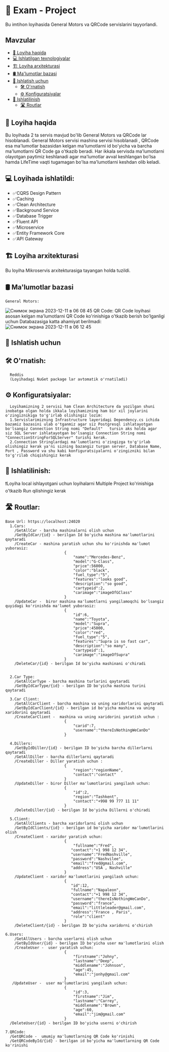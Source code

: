 # 🚀 Exam - Project

Bu imtihon loyihasida General Motors va QRCode servislarini tayyorlandi.

## Mavzular

- [📖 Loyiha haqida](#loyiha-haqida)
- [💻 Ishlatilgan texnologiyalar](#ishlatilgan-texnologiyalar)
- [🏗 Loyiha arxitekturasi](#loyiha-arxitekturasi)
- [🛢 Ma'lumotlar bazasi](#malumotlar-bazasi)
- [🚀 Ishlatish uchun](#ishlatish-uchun)
  - [🛠 O'rnatish](#ornatish)
  - [⚙️ Konfiguratsiyalar](#konfiguratsiyalar)
- [🔧 Ishlatilinish](#ishlatish)
  - [🛣 Routlar](#routlar)


## 📖 Loyiha haqida

Bu loyihada 2 ta servis mavjud bo'lib General Motors va QRCode lar hisoblanadi. General Motors servisi mashina servisi hisoblanadi , QRCode esa ma'lumotlar bazasidan kelgan ma'lumotlarni id bo'yicha va barcha ma'lumotlarni QR Code ga o'tkazib beradi. Har ikkala servisda ma'lumotlarni olayotgan paytimiz keshlanadi agar ma'lumotlar avval keshlangan bo'lsa hamda LifeTime vaqti tugamagan bo'lsa ma'lumotlarni keshdan olib keladi.

## 💻 Loyihada ishlatildi:

- ✅CQRS Design Pattern
- ✅Caching
- ✅Clean Architecture
- ✅Background Service
- ✅Database Trigger
- ✅Fluent API
- ✅Microservice
- ✅Entity Framework Core
- ✅API Gateway

## 🏗 Loyiha arxitekturasi

Bu loyiha Mikroservis arxitekturasiga tayangan holda tuzildi.

## 🛢 Ma'lumotlar bazasi
    General Motors:
![Снимок экрана 2023-12-11 в 06 08 45](https://github.com/Jurayevkh/Exam-Project/assets/123798965/501ea785-2e9c-4a07-8e2d-7f8ec65f0f45)
    QR Code:
    QR Code loyihasi asosan kelgan ma'lumotlarni QR Code ko'rinishiga o'tkazib berish bo'lganligi uchun Databazasiga katta ahamiyat berilmadi:
![Снимок экрана 2023-12-11 в 06 12 45](https://github.com/Jurayevkh/Exam-Project/assets/123798965/482ccbbc-26ed-42a0-8d8a-84e45d402627)

## 🚀 Ishlatish uchun
  ## 🛠 O'rnatish:
      Reddis
      (Loyihadagi NuGet package lar avtomatik o'rnatiladi)
  ## ⚙️ Konfiguratsiyalar:
      Loyihamizning 2 servisi ham Clean Architecture da yozilgan shuni inobatga olgan holda ikkala loyihamizning ham bir xil joylarini o'zingiznikiga to'g'irlab olishingiz lozim:
      1.Servislarimizning Infrastructure layeridagi Dependency.cs ichida bazamiz bazasini ulab o'tganmiz agar siz Postgresql ishlatayotgan bo'lsangiz Connection String nomi "Default"   tursin aks holda agar siz SQL Server ishlatayotgan bo'lsangiz Connection String nomi "ConnectionStringForSQLServer" turishi kerak.
      2.Connection Stringlardagi ma'lumotlarni o'zingizga to'g'irlab olishingiz kerak ya'ni sizning bazangiz turgan server, Database Name, Port , Password va shu kabi konfiguratsiyalarni o'zingizniki bilan to'g'rilab chiqishingiz kerak

## 🔧 Ishlatilinish:
  ❗️Loyiha local ishlayotgani uchun loyihalarni Multiple Project ko'rinishiga o'tkazib Run qilishingiz kerak
  ##  🛣 Routlar:
    Base Url: https://localhost:24020
      1.Cars:
        /GetAllCar - barcha mashinalarni olish uchun
        /GetByIdCar/{id} - berilgan Id bo'yicha mashina ma'lumotlarini qaytaradi
        /CreateCar - mashina yaratish uchun shu ko'rinishda ma'lumot yuborasiz:
                              {
                                  "name":"Mercedes-Benz",
                                  "model":"G-Class",
                                  "price":56000,
                                  "color":"black",
                                  "fuel_type":"5",
                                  "features":"looks good",
                                  "description":"so good",
                                  "cartypeid":2,
                                  "carimage":"imageOfGClass"
                              }
        /UpdateCar -  biror mashina ma'lumotlarni yangilamoqchi bo'lsangiz quyidagi ko'rinishda ma'lumot yuborasiz:
                              {
                                  "id":6,
                                  "name":"Toyota",
                                  "model":"Supra",
                                  "price":45000,
                                  "color":"red",
                                  "fuel_type":"5",
                                  "features":"Supra is so fast car",
                                  "description":"so many",
                                  "cartypeid":1,
                                  "carimage":"imageOfSupra"
                              }
        /DeleteCar/{id} - berilgan Id bo'yicha mashinani o'chiradi
      
      
      2.Car Type:
        /GetAllCarType - barcha mashina turlarini qaytaradi
        /GetByIdCarType/{id} - berilgan ID bo'yicha mashina turini qaytaradi

      3.Car Client:
        /GetAllCarClient - barcha mashina va uning xaridorlarini qaytaradi
        /GetByIdCarClient/{id} - berilgan id bo'yicha mashina va uning xaridorini qaytaradi
        /CreateCarClient -  mashina va uning xaridorini yaratish uchun :
                              {
                                  "carid":7,
                                  "username":"thereIsNothingWeCanDo"
                              }              

      4.Dillers:
        /GetByIdDiller/{id} - berilgan ID bo'yicha barcha dillerlarni  qaytaradi
        /GetAllDiller - barcha dillerlarni qaytaradi
        /CreateDiller - Diller yaratish uchun :
                              {
                                  "region":"regionName",
                                  "contact":"contact"
                              }
        /UpdateDiller - biror Diller ma'lumotlarini yangilash uchun:
                              {
                                  "id":2,
                                  "region":"Tashkent",
                                  "contact":"+998 99 777 11 11"
                              }  
        /DeleteDiller/{id} - berilgan Id bo'yicha Dillerni o'chiradi                    
        
      5.Client:
        /GetAllClients - barcha xaridorlarni olish uchun
        /GetByIdClients/{id} - berilgan id bo'yicha xaridor ma'lumotlarini olish
        /CreateClient - xaridor yaratish uchun:
                              {
                                  "fullname":"Fred",
                                 "contact":"+1 998 12 34",
                                 "username":"FredNashville",
                                 "password":"Nashvilee",
                                 "email":"fred@gmail.com",
                                 "address":"USA , Nashville"
                              }
        /UpdateClient - xaridor ma'lumotlarini yangilash uchun:
                              {
                                 "id":12,
                                 "fullname":"Napaleon",
                                 "contact":"+1 998 12 34",
                                 "username":"thereIsNothingWeCanDo",
                                 "password":"france",
                                 "email":"littleleader@gmail.com",
                                 "address":"France , Paris",
                                 "role":"client"
                              }
        /DeleteClient/{id} - berilgan ID bo'yicha xaridorni o'chirish
    
    6.Users:
        /GetAllUsers - barcha userlarni olish uchun
        /GetByIdUser/{id} - berilgan ID bo'yicha user ma'lumotlarini olish
        /CreateUser -  user yaratish uchun:
                              {
                                  "firstname":"Johny",
                                  "lastname":"Deep",
                                  "middlename":"Johnson",
                                  "age":45,
                                  "email":"jonhy@gmail.com"
                              }
       /UpdateUser -  user ma'lumotlarini yangilash uchun:
                              {
                                  "id":3,
                                  "firstname":"Jim",
                                  "lastname":"Carrey",
                                  "middlename":"Brown",
                                  "age":60,
                                  "email":"jim@gmail.com"
                              }
      /DeleteUser/{id} - berilgan ID bo'yicha userni o'chirish
    
    7.QRCode:
      /GetQRCode -  umumiy ma'lumotlarning QR Code ko'rinishi
      /GetQRCodeById/{id} - berilgan id bo'yicha ma'lumotlarning QR Code ko'rinishi
      
